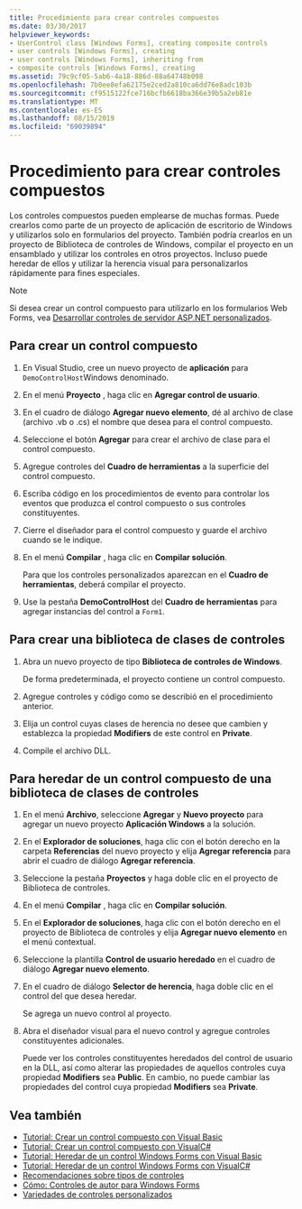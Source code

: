 ```yaml
---
title: Procedimiento para crear controles compuestos
ms.date: 03/30/2017
helpviewer_keywords:
- UserControl class [Windows Forms], creating composite controls
- user controls [Windows Forms], creating
- user controls [Windows Forms], inheriting from
- composite controls [Windows Forms], creating
ms.assetid: 79c9cf05-5ab6-4a18-886d-88a64748b098
ms.openlocfilehash: 7b0ee8efa62175e2ced2a810ca6dd76e8adc103b
ms.sourcegitcommit: cf9515122fce716bcfb6618ba366e39b5a2eb81e
ms.translationtype: MT
ms.contentlocale: es-ES
ms.lasthandoff: 08/15/2019
ms.locfileid: "69039894"
---
```

# <a name="how-to-author-composite-controls"></a>Procedimiento para crear controles compuestos

Los controles compuestos pueden emplearse de muchas formas. Puede crearlos como parte de un proyecto de aplicación de escritorio de Windows y utilizarlos solo en formularios del proyecto. También podría crearlos en un proyecto de Biblioteca de controles de Windows, compilar el proyecto en un ensamblado y utilizar los controles en otros proyectos. Incluso puede heredar de ellos y utilizar la herencia visual para personalizarlos rápidamente para fines especiales.

> [!NOTE]
> Si desea crear un control compuesto para utilizarlo en los formularios Web Forms, vea [Desarrollar controles de servidor ASP.NET personalizados](https://docs.microsoft.com/previous-versions/aspnet/zt27tfhy(v=vs.100)).

## <a name="to-author-a-composite-control"></a>Para crear un control compuesto

1. En Visual Studio, cree un nuevo proyecto de **aplicación** para `DemoControlHost`Windows denominado.

2. En el menú **Proyecto** , haga clic en **Agregar control de usuario**.

3. En el cuadro de diálogo **Agregar nuevo elemento**, dé al archivo de clase (archivo .vb o .cs) el nombre que desea para el control compuesto.

4. Seleccione el botón **Agregar** para crear el archivo de clase para el control compuesto.

5. Agregue controles del **Cuadro de herramientas** a la superficie del control compuesto.

6. Escriba código en los procedimientos de evento para controlar los eventos que produzca el control compuesto o sus controles constituyentes.

7. Cierre el diseñador para el control compuesto y guarde el archivo cuando se le indique.

8. En el menú **Compilar** , haga clic en **Compilar solución**.

     Para que los controles personalizados aparezcan en el **Cuadro de herramientas**, deberá compilar el proyecto.

9. Use la pestaña **DemoControlHost** del **Cuadro de herramientas** para agregar instancias del control a `Form1`.

## <a name="to-author-a-control-class-library"></a>Para crear una biblioteca de clases de controles

1. Abra un nuevo proyecto de tipo **Biblioteca de controles de Windows**.

     De forma predeterminada, el proyecto contiene un control compuesto.

2. Agregue controles y código como se describió en el procedimiento anterior.

3. Elija un control cuyas clases de herencia no desee que cambien y establezca la propiedad **Modifiers** de este control en **Private**.

4. Compile el archivo DLL.

## <a name="to-inherit-from-a-composite-control-in-a-control-class-library"></a>Para heredar de un control compuesto de una biblioteca de clases de controles

1. En el menú **Archivo**, seleccione **Agregar** y **Nuevo proyecto** para agregar un nuevo proyecto **Aplicación Windows** a la solución.

2. En el **Explorador de soluciones**, haga clic con el botón derecho en la carpeta **Referencias** del nuevo proyecto y elija **Agregar referencia** para abrir el cuadro de diálogo **Agregar referencia**.

3. Seleccione la pestaña **Proyectos** y haga doble clic en el proyecto de Biblioteca de controles.

4. En el menú **Compilar** , haga clic en **Compilar solución**.

5. En el **Explorador de soluciones**, haga clic con el botón derecho en el proyecto de Biblioteca de controles y elija **Agregar nuevo elemento** en el menú contextual.

6. Seleccione la plantilla **Control de usuario heredado** en el cuadro de diálogo **Agregar nuevo elemento**.

7. En el cuadro de diálogo **Selector de herencia**, haga doble clic en el control del que desea heredar.

     Se agrega un nuevo control al proyecto.

8. Abra el diseñador visual para el nuevo control y agregue controles constituyentes adicionales.

     Puede ver los controles constituyentes heredados del control de usuario en la DLL, así como alterar las propiedades de aquellos controles cuya propiedad **Modifiers** sea **Public**. En cambio, no puede cambiar las propiedades del control cuya propiedad **Modifiers** sea **Private**.

## <a name="see-also"></a>Vea también

- [Tutorial: Crear un control compuesto con Visual Basic](walkthrough-authoring-a-composite-control-with-visual-basic.md)
- [Tutorial: Crear un control compuesto con VisualC#](walkthrough-authoring-a-composite-control-with-visual-csharp.md)
- [Tutorial: Heredar de un control Windows Forms con Visual Basic](walkthrough-inheriting-from-a-windows-forms-control-with-visual-basic.md)
- [Tutorial: Heredar de un control Windows Forms con VisualC#](walkthrough-inheriting-from-a-windows-forms-control-with-visual-csharp.md)
- [Recomendaciones sobre tipos de controles](control-type-recommendations.md)
- [Cómo: Controles de autor para Windows Forms](how-to-author-controls-for-windows-forms.md)
- [Variedades de controles personalizados](varieties-of-custom-controls.md)

